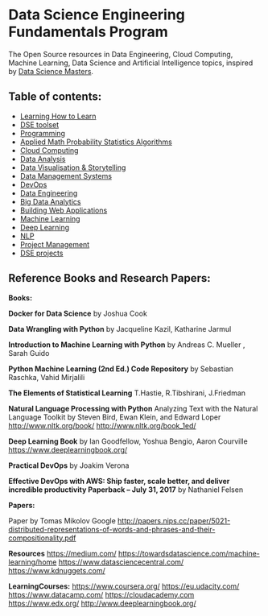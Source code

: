 
# Data Science Engineering Fundamentals Program

The Open Source resources in Data Engineering, Cloud Computing, Machine Learning, Data Science and Artificial Intelligence topics, inspired by [Data Science Masters](http://datasciencemasters.org/).


## Table of contents:

* [Learning How to Learn](https://www.coursera.org/learn/learning-how-to-learn)
* [DSE toolset](toolset)
* [Programming](programming)
* [Applied Math Probability Statistics Algorithms](MathProbStatAlgo)
* [Cloud Computing](CloudComputing)
* [Data Analysis](DataAnalysis)
* [Data Visualisation & Storytelling](DataVisualisation)
* [Data Management Systems](DataManagementSystems)
* [DevOps](DevOps)
* [Data Engineering](DataEngineering)
* [Big Data Analytics](BigDataAnalytics)
* [Building Web Applications](BuildingWebApplications)
* [Machine Learning](MachineLearning)
* [Deep Learning](DeepLearning)
* [NLP](NLP)
* [Project Management](ProjectManagement)
* [DSE projects](DSEprojects)




## Reference Books and Research Papers:

**Books:**

**Docker for Data Science** by Joshua Cook

**Data Wrangling with Python** by Jacqueline Kazil, Katharine Jarmul

**Introduction to Machine Learning with Python** by Andreas C. Mueller , Sarah Guido

**Python Machine Learning (2nd Ed.) Code Repository** by Sebastian Raschka, Vahid Mirjalili

**The Elements of Statistical Learning** T.Hastie, R.Tibshirani, J.Friedman

**Natural Language Processing with Python**  Analyzing Text with the Natural Language Toolkit
by Steven Bird, Ewan Klein, and Edward Loper http://www.nltk.org/book/ http://www.nltk.org/book_1ed/

**Deep Learning Book** by Ian Goodfellow, Yoshua Bengio, Aaron Courville https://www.deeplearningbook.org/

**Practical DevOps** by Joakim Verona

**Effective DevOps with AWS: Ship faster, scale better, and deliver incredible productivity Paperback – July 31, 2017** by Nathaniel Felsen

**Papers:**

Paper by Tomas Mikolov Google http://papers.nips.cc/paper/5021-distributed-representations-of-words-and-phrases-and-their-compositionality.pdf


**Resources**
https://medium.com/
https://towardsdatascience.com/machine-learning/home
https://www.datasciencecentral.com/
https://www.kdnuggets.com/



**LearningCourses:**
https://www.coursera.org/
https://eu.udacity.com/
https://www.datacamp.com/
https://cloudacademy.com
https://www.edx.org/
http://www.deeplearningbook.org/
